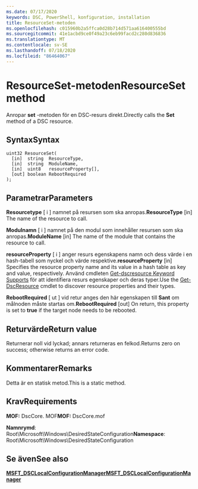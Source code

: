 ```yaml
---
ms.date: 07/17/2020
keywords: DSC, PowerShell, konfiguration, installation
title: ResourceSet-metoden
ms.openlocfilehash: c015960b2a5ffca0d28b714d571aa616400555bd
ms.sourcegitcommit: 41e1acbd9ce0f49a23c6eb99facd2c280d836836
ms.translationtype: MT
ms.contentlocale: sv-SE
ms.lasthandoff: 07/18/2020
ms.locfileid: "86464067"
---
```

# <a name="resourceset-method"></a><span data-ttu-id="6bc29-103">ResourceSet-metoden</span><span class="sxs-lookup"><span data-stu-id="6bc29-103">ResourceSet method</span></span>

<span data-ttu-id="6bc29-104">Anropar **set** -metoden för en DSC-resurs direkt.</span><span class="sxs-lookup"><span data-stu-id="6bc29-104">Directly calls the **Set** method of a DSC resource.</span></span>

## <a name="syntax"></a><span data-ttu-id="6bc29-105">Syntax</span><span class="sxs-lookup"><span data-stu-id="6bc29-105">Syntax</span></span>

```mof
uint32 ResourceSet(
  [in]  string  ResourceType,
  [in]  string  ModuleName,
  [in]  uint8   resourceProperty[],
  [out] boolean RebootRequired
);
```

## <a name="parameters"></a><span data-ttu-id="6bc29-106">Parametrar</span><span class="sxs-lookup"><span data-stu-id="6bc29-106">Parameters</span></span>

<span data-ttu-id="6bc29-107">**Resourcetype** \[ i \] namnet på resursen som ska anropas.</span><span class="sxs-lookup"><span data-stu-id="6bc29-107">**ResourceType** \[in\] The name of the resource to call.</span></span>

<span data-ttu-id="6bc29-108">**Modulnamn** \[ i \] namnet på den modul som innehåller resursen som ska anropas.</span><span class="sxs-lookup"><span data-stu-id="6bc29-108">**ModuleName** \[in\] The name of the module that contains the resource to call.</span></span>

<span data-ttu-id="6bc29-109">**resourceProperty** \[ i \] anger resurs egenskapens namn och dess värde i en hash-tabell som nyckel och värde respektive.</span><span class="sxs-lookup"><span data-stu-id="6bc29-109">**resourceProperty** \[in\] Specifies the resource property name and its value in a hash table as key and value, respectively.</span></span> <span data-ttu-id="6bc29-110">Använd cmdleten [Get-dscresource Keyword Supports](/powershell/module/PSDesiredStateConfiguration/Get-DscResource) för att identifiera resurs egenskaper och deras typer.</span><span class="sxs-lookup"><span data-stu-id="6bc29-110">Use the [Get-DscResource](/powershell/module/PSDesiredStateConfiguration/Get-DscResource) cmdlet to discover resource properties and their types.</span></span>

<span data-ttu-id="6bc29-111">**RebootRequired** \[ ut \] vid retur anges den här egenskapen till **Sant** om målnoden måste startas om.</span><span class="sxs-lookup"><span data-stu-id="6bc29-111">**RebootRequired** \[out\] On return, this property is set to **true** if the target node needs to be rebooted.</span></span>

## <a name="return-value"></a><span data-ttu-id="6bc29-112">Returvärde</span><span class="sxs-lookup"><span data-stu-id="6bc29-112">Return value</span></span>

<span data-ttu-id="6bc29-113">Returnerar noll vid lyckad; annars returneras en felkod.</span><span class="sxs-lookup"><span data-stu-id="6bc29-113">Returns zero on success; otherwise returns an error code.</span></span>

## <a name="remarks"></a><span data-ttu-id="6bc29-114">Kommentarer</span><span class="sxs-lookup"><span data-stu-id="6bc29-114">Remarks</span></span>

<span data-ttu-id="6bc29-115">Detta är en statisk metod.</span><span class="sxs-lookup"><span data-stu-id="6bc29-115">This is a static method.</span></span>

## <a name="requirements"></a><span data-ttu-id="6bc29-116">Krav</span><span class="sxs-lookup"><span data-stu-id="6bc29-116">Requirements</span></span>

<span data-ttu-id="6bc29-117">**MOF:** DscCore. MOF</span><span class="sxs-lookup"><span data-stu-id="6bc29-117">**MOF:** DscCore.mof</span></span>

<span data-ttu-id="6bc29-118">**Namnrymd**: Root\Microsoft\Windows\DesiredStateConfiguration</span><span class="sxs-lookup"><span data-stu-id="6bc29-118">**Namespace**: Root\Microsoft\Windows\DesiredStateConfiguration</span></span>

## <a name="see-also"></a><span data-ttu-id="6bc29-119">Se även</span><span class="sxs-lookup"><span data-stu-id="6bc29-119">See also</span></span>

[<span data-ttu-id="6bc29-120">**MSFT_DSCLocalConfigurationManager**</span><span class="sxs-lookup"><span data-stu-id="6bc29-120">**MSFT_DSCLocalConfigurationManager**</span></span>](msft-dsclocalconfigurationmanager.md)
